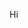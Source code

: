 Hi

<!---
mattdrag/mattdrag is a ✨ special ✨ repository because its `README.md` (this file) appears on your GitHub profile.
You can click the Preview link to take a look at your changes.
--->

